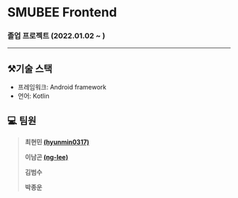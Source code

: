 # SMUBEE Frontend

### 졸업 프로젝트 (2022.01.02 ~ )

---
## ⚒️기술 스택

* 프레임워크: Android framework
* 언어: Kotlin

## :computer: 팀원 

> **최현민 [(hyunmin0317)](https://github.com/hyunmin0317)**
>
> **이남곤 [(ng-lee)](https://github.com/ng-lee)**
>
> **김범수**  
> 
> **박종운** 
